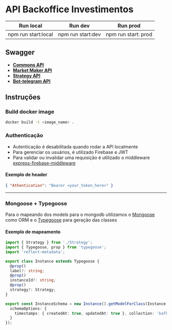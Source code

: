 # API Backoffice Investimentos

| Run local | Run dev | Run prod |
|:---:|:----:|:----:|
| npm run start:local | npm run start:dev | npm run start: prod

## Swagger

* [**Commons API**](http://investimento-develop-2270a39714590240.elb.us-west-2.amazonaws.com:8090/general-system/api-docs)
* [**Market Maker API**](http://investimento-develop-2270a39714590240.elb.us-west-2.amazonaws.com:8090/market-maker/api-docs)
* [**Strategy API**](http://investimento-develop-2270a39714590240.elb.us-west-2.amazonaws.com:8090/strategy/api-docs)
* [**Bot-telegram API**](http://investimento-develop-2270a39714590240.elb.us-west-2.amazonaws.com:8090/bot-telegram/api-docs)

## Instruções

### Build docker image

``` bash
docker build -t <image_name> .
```

### Authenticação


* Autenticação é desabilitada quando rodar a API localmente
* Para gerenciar os usuários, é utilizado Firebase e JWT
* Para validar ou invalidar uma requisição é utilizado o middleware [express-firebase-middleware](https://www.npmjs.com/package/express-firebase-middleware)

#### Exemplo de header
``` json
{ "Athentication": "Bearer <your_token_here>" }
```
---
### Mongoose + Typegoose

Para o mapeando dos models para o mongodb utilizamos o [Mongoose](https://www.npmjs.com/package/mongoose) como ORM e o [Typegoose](https://www.npmjs.com/package/typegoose) para geração das classes

#### Exemplo de mapeamento
``` typescript
import { Strategy } from './Strategy';
import { Typegoose, prop } from 'typegoose';
import 'reflect-metadata';

export class Instance extends Typegoose {
  @prop()  
  label?: string;
  @prop()
  instanceId?: string;
  @prop()
  strategy?: Strategy;
}

export const InstanceSchema = new Instance().getModelForClass(Instance, {
  schemaOptions: {
    timestamps: { createdAt: true, updatedAt: true }, collection: 'kafka-consumer.ts'
  }
});
```
